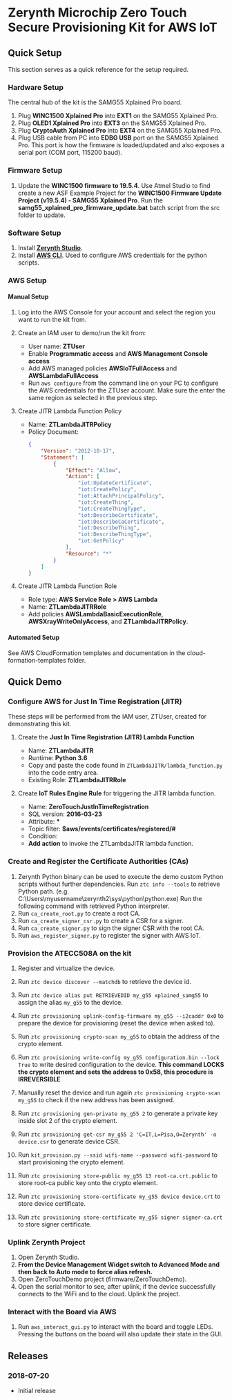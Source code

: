 # Zerynth Microchip Zero Touch Secure Provisioning Kit for AWS IoT

## Quick Setup

This section serves as a quick reference for the setup required.

### Hardware Setup

The central hub of the kit is the SAMG55 Xplained Pro board.

1. Plug **WINC1500 Xplained Pro** into **EXT1** on the SAMG55 Xplained Pro.
2. Plug **OLED1 Xplained Pro** into **EXT3** on the SAMG55 Xplained Pro.
3. Plug **CryptoAuth Xplained Pro** into **EXT4** on the SAMG55 Xplained Pro.
4. Plug USB cable from PC into **EDBG USB** port on the SAMG55 Xplained Pro.
   This port is how the firmware is loaded/updated and also exposes a serial
   port (COM port, 115200 baud).
   
### Firmware Setup

1. Update the **WINC1500 firmware to 19.5.4**. Use Atmel Studio to find create
   a new ASF Example Project for the **WINC1500 Firmware Update Project
   (v19.5.4) - SAMG55 Xplained Pro**. Run the
   **samg55_xplained_pro_firmware_update.bat** batch script from the src
   folder to update.
   
### Software Setup

1. Install [**Zerynth Studio**](https://www.zerynth.com/zerynth-studio/).
2. Install [**AWS CLI**](https://aws.amazon.com/cli/). Used to configure AWS
   credentials for the python scripts.
   
### AWS Setup

#### Manual Setup

1. Log into the AWS Console for your account and select the region you want to
   run the kit from.

2. Create an IAM user to demo/run the kit from:
    - User name: **ZTUser**
    - Enable **Programmatic access** and **AWS Management Console access**
    - Add AWS managed policies **AWSIoTFullAccess** and
      **AWSLambdaFullAccess**
    - Run ```aws configure``` from the command line on your PC to configure
      the AWS credentials for the ZTUser account. Make sure the enter the same
      region as selected in the previous step.
       
3. Create JITR Lambda Function Policy
    - Name: **ZTLambdaJITRPolicy**
    - Policy Document:
        ```json
        {
            "Version": "2012-10-17",
            "Statement": [
                {
                    "Effect": "Allow",
                    "Action": [
                        "iot:UpdateCertificate",
                        "iot:CreatePolicy",
                        "iot:AttachPrincipalPolicy",
                        "iot:CreateThing",
                        "iot:CreateThingType",
                        "iot:DescribeCertificate",
                        "iot:DescribeCaCertificate",
                        "iot:DescribeThing",
                        "iot:DescribeThingType",
                        "iot:GetPolicy"
                    ],
                    "Resource": "*"
                }
            ]
        }
        ```
        
4. Create JITR Lambda Function Role
     - Role type: **AWS Service Role > AWS Lambda**
     - Name: **ZTLambdaJITRRole**
     - Add policies **AWSLambdaBasicExecutionRole**,
       **AWSXrayWriteOnlyAccess**, and **ZTLambdaJITRPolicy**.
       
#### Automated Setup

See AWS CloudFormation templates and documentation in the
cloud-formation-templates folder.

## Quick Demo

### Configure AWS for Just In Time Registration (JITR)

These steps will be performed from the IAM user, ZTUser, created for
demonstrating this kit.

1. Create the **Just In Time Registration (JITR) Lambda Function**
    - Name: **ZTLambdaJITR**
    - Runtime: **Python 3.6**
    - Copy and paste the code found in ```ZTLambdaJITR/lambda_function.py```
      into the code entry area.
	- Existing Role: **ZTLambdaJITRRole**
      
2. Create **IoT Rules Engine Rule** for triggering the JITR lambda function.
    - Name: **ZeroTouchJustInTimeRegistration**
    - SQL version: **2016-03-23**
    - Attribute: **\***
    - Topic filter: **$aws/events/certificates/registered/#**
    - Condition:
    - **Add action** to invoke the ZTLambdaJITR lambda function.
    
### Create and Register the Certificate Authorities (CAs)

1. Zerynth Python binary can be used to execute the demo custom Python scripts without further dependencies. 
   Run ``ztc info --tools`` to retrieve Python path. (e.g. C:\Users\myusername\zerynth2\sys\python\python.exe)
   Run the following command with retrieved Python interpreter.
2. Run ```ca_create_root.py``` to create a root CA.
2. Run ```ca_create_signer_csr.py``` to create a CSR for a signer.
3. Run ```ca_create_signer.py``` to sign the signer CSR with the root CA.
4. Run ```aws_register_signer.py``` to register the signer with AWS IoT.

### Provision the ATECC508A on the kit

1. Register and virtualize the device.
2. Run ```ztc device discover --matchdb``` to retrieve the device id.
3. Run ```ztc device alias put RETRIEVEDID my_g55 xplained_samg55```  to assign the alias ```my_g55``` to the device.
4. Run ```ztc provisioning uplink-config-firmware my_g55 --i2caddr 0x0``` to prepare the device for provisioning (reset the device when asked to).
5. Run ```ztc provisioning crypto-scan my_g55``` to obtain the address of the crypto element.
6. Run ```ztc provisioning write-config my_g55 configuration.bin --lock True``` to write desired configuration to the device. **This command LOCKS the crypto element and sets the address to 0x58, this procedure is IRREVERSIBLE**
7. Manually reset the device and run again ```ztc provisioning crypto-scan my_g55``` to check if the new address has been assigned.
8. Run ```ztc provisioning gen-private my_g55 2``` to generate a private key inside slot 2 of the crypto element.
9. Run ```ztc provisioning get-csr my_g55 2 'C=IT,L=Pisa,O=Zerynth' -o device.csr``` to generate device CSR.

10. Run ```kit_provision.py --ssid wifi-name --password wifi-password``` to start provisioning the crypto element.
11. Run ```ztc provisioning store-public my_g55 13 root-ca.crt.public``` to store root-ca public key onto the crypto element.
12. Run ```ztc provisioning store-certificate my_g55 device device.crt``` to store device certificate.
13. Run ```ztc provisioning store-certificate my_g55 signer signer-ca.crt``` to store signer certificate.

### Uplink Zerynth Project

1. Open Zerynth Studio.
2. **From the Device Management Widget switch to Advanced Mode and then back to Auto mode to force alias refresh.**
3. Open ZeroTouchDemo project (firmware/ZeroTouchDemo).
4. Open the serial monitor to see, after uplink, if the device successfully connects to the WiFi and to the cloud.
Uplink the project.
   
### Interact with the Board via AWS

1. Run ```aws_interact_gui.py``` to interact with the board and toggle LEDs.
   Pressing the buttons on the board will also update their state in the GUI.
   
## Releases

### 2018-07-20
- Initial release
